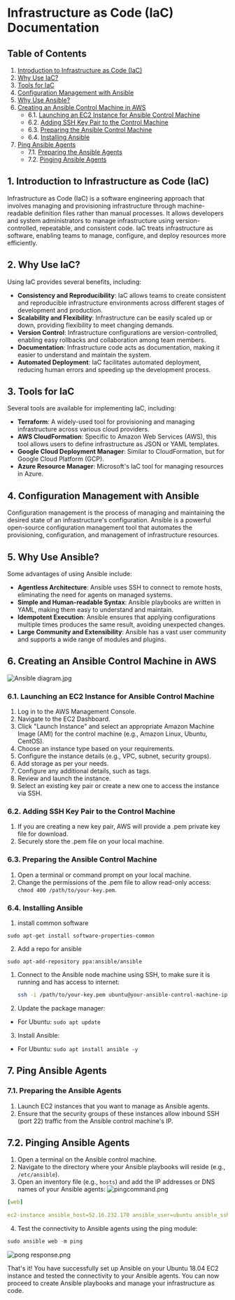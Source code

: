 
# Infrastructure as Code (IaC) Documentation

## Table of Contents
1. [Introduction to Infrastructure as Code (IaC)](#introduction-to-infrastructure-as-code-iac)
2. [Why Use IaC?](#why-use-iac)
3. [Tools for IaC](#tools-for-iac)
4. [Configuration Management with Ansible](#configuration-management-with-ansible)
5. [Why Use Ansible?](#why-use-ansible)
6. [Creating an Ansible Control Machine in AWS](#creating-an-ansible-control-machine-in-aws)
   - 6.1. [Launching an EC2 Instance for Ansible Control Machine](#launching-an-ec2-instance-for-ansible-control-machine)
   - 6.2. [Adding SSH Key Pair to the Control Machine](#adding-ssh-key-pair-to-the-control-machine)
   - 6.3. [Preparing the Ansible Control Machine](#preparing-the-ansible-control-machine)
   - 6.4. [Installing Ansible](#installing-ansible)
7. [Ping Ansible Agents](#ping-ansible-agents)
   - 7.1. [Preparing the Ansible Agents](#preparing-the-ansible-agents)
   - 7.2. [Pinging Ansible Agents](#pinging-ansible-agents)

## 1. Introduction to Infrastructure as Code (IaC)

Infrastructure as Code (IaC) is a software engineering approach that involves managing and provisioning infrastructure through machine-readable definition files rather than manual processes. It allows developers and system administrators to manage infrastructure using version-controlled, repeatable, and consistent code. IaC treats infrastructure as software, enabling teams to manage, configure, and deploy resources more efficiently.

## 2. Why Use IaC?

Using IaC provides several benefits, including:
- **Consistency and Reproducibility**: IaC allows teams to create consistent and reproducible infrastructure environments across different stages of development and production.
- **Scalability and Flexibility**: Infrastructure can be easily scaled up or down, providing flexibility to meet changing demands.
- **Version Control**: Infrastructure configurations are version-controlled, enabling easy rollbacks and collaboration among team members.
- **Documentation**: Infrastructure code acts as documentation, making it easier to understand and maintain the system.
- **Automated Deployment**: IaC facilitates automated deployment, reducing human errors and speeding up the development process.

## 3. Tools for IaC

Several tools are available for implementing IaC, including:
- **Terraform**: A widely-used tool for provisioning and managing infrastructure across various cloud providers.
- **AWS CloudFormation**: Specific to Amazon Web Services (AWS), this tool allows users to define infrastructure as JSON or YAML templates.
- **Google Cloud Deployment Manager**: Similar to CloudFormation, but for Google Cloud Platform (GCP).
- **Azure Resource Manager**: Microsoft's IaC tool for managing resources in Azure.

## 4. Configuration Management with Ansible

Configuration management is the process of managing and maintaining the desired state of an infrastructure's configuration. Ansible is a powerful open-source configuration management tool that automates the provisioning, configuration, and management of infrastructure resources.

## 5. Why Use Ansible?

Some advantages of using Ansible include:
- **Agentless Architecture**: Ansible uses SSH to connect to remote hosts, eliminating the need for agents on managed systems.
- **Simple and Human-readable Syntax**: Ansible playbooks are written in YAML, making them easy to understand and maintain.
- **Idempotent Execution**: Ansible ensures that applying configurations multiple times produces the same result, avoiding unexpected changes.
- **Large Community and Extensibility**: Ansible has a vast user community and supports a wide range of modules and plugins.

## 6. Creating an Ansible Control Machine in AWS

![Ansible diagram.jpg](images%2FAnsible%20diagram.jpg)

### 6.1. Launching an EC2 Instance for Ansible Control Machine

1. Log in to the AWS Management Console.
2. Navigate to the EC2 Dashboard.
3. Click "Launch Instance" and select an appropriate Amazon Machine Image (AMI) for the control machine (e.g., Amazon Linux, Ubuntu, CentOS).
4. Choose an instance type based on your requirements.
5. Configure the instance details (e.g., VPC, subnet, security groups).
6. Add storage as per your needs.
7. Configure any additional details, such as tags.
8. Review and launch the instance.
9. Select an existing key pair or create a new one to access the instance via SSH.

### 6.2. Adding SSH Key Pair to the Control Machine

1. If you are creating a new key pair, AWS will provide a .pem private key file for download.
2. Securely store the .pem file on your local machine.

### 6.3. Preparing the Ansible Control Machine

1. Open a terminal or command prompt on your local machine.
2. Change the permissions of the .pem file to allow read-only access: `chmod 400 /path/to/your-key.pem`.

### 6.4. Installing Ansible
1. install common software

`sudo apt-get install software-properties-common`

2. Add a repo for ansible

`sudo apt-add-repository ppa:ansible/ansible`

1. Connect to the Ansible node machine using SSH, to make sure it is running and has access to internet: 
   ```bash
   ssh -i /path/to/your-key.pem ubuntu@your-ansible-control-machine-ip
   ```

2. Update the package manager:
- For Ubuntu: `sudo apt update`
3. Install Ansible:
- For Ubuntu: `sudo apt install ansible -y`

## 7. Ping Ansible Agents
### 7.1. Preparing the Ansible Agents

1. Launch EC2 instances that you want to manage as Ansible agents.
2. Ensure that the security groups of these instances allow inbound SSH (port 22) traffic from the Ansible control machine's IP.

## 7.2. Pinging Ansible Agents

1. Open a terminal on the Ansible control machine.
2. Navigate to the directory where your Ansible playbooks will reside (e.g.,` /etc/ansible`).
3. Open an inventory file (e.g., `hosts`) and add the IP addresses or DNS names of your Ansible agents:
![pingcommand.png](images%2Fpingcommand.png)

```yaml
[web]
  
ec2-instance ansible_host=52.16.232.170 ansible_user=ubuntu ansible_ssh_private_key_file=~/.ssh/tech241.pem
```
4. Test the connectivity to Ansible agents using the ping module:
```python
sudo ansible web -m ping
```
![pong response.png](images%2Fpong%20response.png)

That's it! You have successfully set up Ansible on your Ubuntu 18.04 EC2 instance and tested the connectivity to your Ansible agents. You can now proceed to create Ansible playbooks and manage your infrastructure as code.